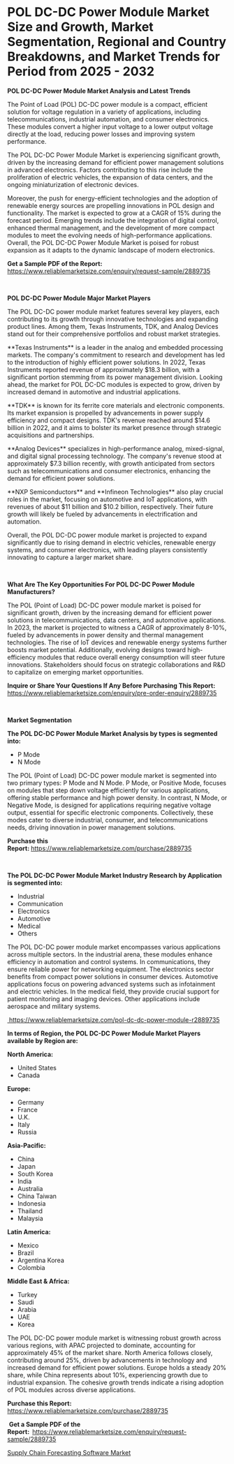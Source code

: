 <p><h1>POL DC-DC Power Module Market Size and Growth, Market Segmentation, Regional and Country Breakdowns, and Market Trends for Period from 2025 -  2032</h1></p><p><strong>POL DC-DC Power Module Market Analysis and Latest Trends</strong></p>
<p><p>The Point of Load (POL) DC-DC power module is a compact, efficient solution for voltage regulation in a variety of applications, including telecommunications, industrial automation, and consumer electronics. These modules convert a higher input voltage to a lower output voltage directly at the load, reducing power losses and improving system performance. </p><p>The POL DC-DC Power Module Market is experiencing significant growth, driven by the increasing demand for efficient power management solutions in advanced electronics. Factors contributing to this rise include the proliferation of electric vehicles, the expansion of data centers, and the ongoing miniaturization of electronic devices. </p><p>Moreover, the push for energy-efficient technologies and the adoption of renewable energy sources are propelling innovations in POL design and functionality. The market is expected to grow at a CAGR of 15% during the forecast period. Emerging trends include the integration of digital control, enhanced thermal management, and the development of more compact modules to meet the evolving needs of high-performance applications. Overall, the POL DC-DC Power Module Market is poised for robust expansion as it adapts to the dynamic landscape of modern electronics.</p></p>
<p><strong>Get a Sample PDF of the Report:&nbsp;</strong> <a href="https://www.reliablemarketsize.com/enquiry/request-sample/2889735?utm_campaign=2843&utm_medium=2&utm_source=Github&utm_content=ia&utm_term=14032025&utm_id=pol-dc-dc-power-module">https://www.reliablemarketsize.com/enquiry/request-sample/2889735</a></p>
<p>&nbsp;</p>
<p><strong>POL DC-DC Power Module Major Market Players</strong></p>
<p><p>The POL DC-DC power module market features several key players, each contributing to its growth through innovative technologies and expanding product lines. Among them, Texas Instruments, TDK, and Analog Devices stand out for their comprehensive portfolios and robust market strategies.</p><p>**Texas Instruments** is a leader in the analog and embedded processing markets. The company's commitment to research and development has led to the introduction of highly efficient power solutions. In 2022, Texas Instruments reported revenue of approximately $18.3 billion, with a significant portion stemming from its power management division. Looking ahead, the market for POL DC-DC modules is expected to grow, driven by increased demand in automotive and industrial applications.</p><p>**TDK** is known for its ferrite core materials and electronic components. Its market expansion is propelled by advancements in power supply efficiency and compact designs. TDK's revenue reached around $14.6 billion in 2022, and it aims to bolster its market presence through strategic acquisitions and partnerships.</p><p>**Analog Devices** specializes in high-performance analog, mixed-signal, and digital signal processing technology. The company's revenue stood at approximately $7.3 billion recently, with growth anticipated from sectors such as telecommunications and consumer electronics, enhancing the demand for efficient power solutions.</p><p>**NXP Semiconductors** and **Infineon Technologies** also play crucial roles in the market, focusing on automotive and IoT applications, with revenues of about $11 billion and $10.2 billion, respectively. Their future growth will likely be fueled by advancements in electrification and automation.</p><p>Overall, the POL DC-DC power module market is projected to expand significantly due to rising demand in electric vehicles, renewable energy systems, and consumer electronics, with leading players consistently innovating to capture a larger market share.</p></p>
<p>&nbsp;</p>
<p><strong>What Are The Key Opportunities For POL DC-DC Power Module Manufacturers?</strong></p>
<p><p>The POL (Point of Load) DC-DC power module market is poised for significant growth, driven by the increasing demand for efficient power solutions in telecommunications, data centers, and automotive applications. In 2023, the market is projected to witness a CAGR of approximately 8-10%, fueled by advancements in power density and thermal management technologies. The rise of IoT devices and renewable energy systems further boosts market potential. Additionally, evolving designs toward high-efficiency modules that reduce overall energy consumption will steer future innovations. Stakeholders should focus on strategic collaborations and R&D to capitalize on emerging market opportunities.</p></p>
<p><strong>Inquire or Share Your Questions If Any Before Purchasing This Report:</strong> <a href="https://www.reliablemarketsize.com/enquiry/pre-order-enquiry/2889735?utm_campaign=2843&utm_medium=2&utm_source=Github&utm_content=ia&utm_term=14032025&utm_id=pol-dc-dc-power-module">https://www.reliablemarketsize.com/enquiry/pre-order-enquiry/2889735</a></p>
<p>&nbsp;</p>
<p><strong>Market Segmentation</strong></p>
<p><strong>The POL DC-DC Power Module Market Analysis by types is segmented into:</strong></p>
<p><ul><li>P Mode</li><li>N Mode</li></ul></p>
<p><p>The POL (Point of Load) DC-DC power module market is segmented into two primary types: P Mode and N Mode. P Mode, or Positive Mode, focuses on modules that step down voltage efficiently for various applications, offering stable performance and high power density. In contrast, N Mode, or Negative Mode, is designed for applications requiring negative voltage output, essential for specific electronic components. Collectively, these modes cater to diverse industrial, consumer, and telecommunications needs, driving innovation in power management solutions.</p></p>
<p><strong>Purchase this Report:&nbsp;</strong><a href="https://www.reliablemarketsize.com/purchase/2889735?utm_campaign=2843&utm_medium=2&utm_source=Github&utm_content=ia&utm_term=14032025&utm_id=pol-dc-dc-power-module">https://www.reliablemarketsize.com/purchase/2889735</a></p>
<p>&nbsp;</p>
<p><strong>The POL DC-DC Power Module Market Industry Research by Application is segmented into:</strong></p>
<p><ul><li>Industrial</li><li>Communication</li><li>Electronics</li><li>Automotive</li><li>Medical</li><li>Others</li></ul></p>
<p><p>The POL DC-DC power module market encompasses various applications across multiple sectors. In the industrial arena, these modules enhance efficiency in automation and control systems. In communications, they ensure reliable power for networking equipment. The electronics sector benefits from compact power solutions in consumer devices. Automotive applications focus on powering advanced systems such as infotainment and electric vehicles. In the medical field, they provide crucial support for patient monitoring and imaging devices. Other applications include aerospace and military systems.</p></p>
<p><a href="https://www.reliablemarketsize.com/pol-dc-dc-power-module-r2889735?utm_campaign=2843&utm_medium=2&utm_source=Github&utm_content=ia&utm_term=14032025&utm_id=pol-dc-dc-power-module">&nbsp;https://www.reliablemarketsize.com/pol-dc-dc-power-module-r2889735</a></p>
<p><strong>In terms of Region, the POL DC-DC Power Module Market Players available by Region are:</strong></p>
<p>
    <p> <strong> North America: </strong>
        <ul>
            <li>United States</li>
            <li>Canada</li>
        </ul>
        </p> 
    <p> <strong> Europe: </strong>
        <ul>
            <li>Germany</li>
            <li>France</li>
            <li>U.K.</li>
            <li>Italy</li>
            <li>Russia</li>
        </ul>
        </p> 
    <p> <strong> Asia-Pacific: </strong>
        <ul>
            <li>China</li>
            <li>Japan</li>
            <li>South Korea</li>
            <li>India</li>
            <li>Australia</li>
            <li>China Taiwan</li>
            <li>Indonesia</li>
            <li>Thailand</li>
            <li>Malaysia</li>
        </ul>
        </p> 
    <p> <strong> Latin America: </strong>
        <ul>
            <li>Mexico</li>
            <li>Brazil</li>
            <li>Argentina Korea</li>
            <li>Colombia</li>
        </ul>
        </p> 
    <p> <strong> Middle East & Africa: </strong>
        <ul>
            <li>Turkey</li>
            <li>Saudi</li>
            <li>Arabia</li>
            <li>UAE</li>
            <li>Korea</li>
        </ul>
    </p>
    </p>
<p><p>The POL DC-DC power module market is witnessing robust growth across various regions, with APAC projected to dominate, accounting for approximately 45% of the market share. North America follows closely, contributing around 25%, driven by advancements in technology and increased demand for efficient power solutions. Europe holds a steady 20% share, while China represents about 10%, experiencing growth due to industrial expansion. The cohesive growth trends indicate a rising adoption of POL modules across diverse applications.</p></p>
<p><strong>Purchase this Report: </strong><a href="https://www.reliablemarketsize.com/purchase/2889735?utm_campaign=2843&utm_medium=2&utm_source=Github&utm_content=ia&utm_term=14032025&utm_id=pol-dc-dc-power-module">https://www.reliablemarketsize.com/purchase/2889735</a></p>
<p>&nbsp;<strong>Get a Sample PDF of the Report:&nbsp;&nbsp;</strong><a href="https://www.reliablemarketsize.com/enquiry/request-sample/2889735?utm_campaign=2843&utm_medium=2&utm_source=Github&utm_content=ia&utm_term=14032025&utm_id=pol-dc-dc-power-module">https://www.reliablemarketsize.com/enquiry/request-sample/2889735</a></p>
<p><strong></strong></p>
<p><p><a href="https://github.com/birbamanan03/Market-Research-Report-List-1/blob/main/supply-chain-forecasting-software-market.md?utm_campaign=2843&utm_medium=2&utm_source=Github&utm_content=ia&utm_term=14032025&utm_id=pol-dc-dc-power-module">Supply Chain Forecasting Software Market</a></p></p>